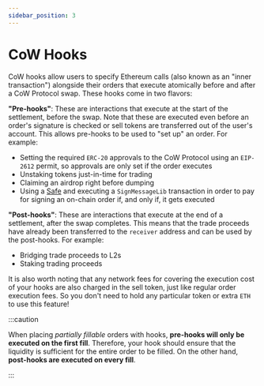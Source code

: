 ```yaml
---
sidebar_position: 3
---
```


# CoW Hooks

CoW hooks allow users to specify Ethereum calls (also known as an "inner transaction") alongside their orders that execute atomically before and after a CoW Protocol swap. These hooks come in two flavors:

**"Pre-hooks"**: These are interactions that execute at the start of the settlement, before the swap. 
Note that these are executed even before an order's signature is checked or sell tokens are transferred out of the user's account. 
This allows pre-hooks to be used to "set up" an order. 
For example:

* Setting the required `ERC-20` approvals to the CoW Protocol using an `EIP-2612` permit, so approvals are only set if the order executes
* Unstaking tokens just-in-time for trading
* Claiming an airdrop right before dumping
* Using a [Safe](https://safe.global/) and executing a `SignMessageLib` transaction in order to pay for signing an on-chain order if, and only if, it gets executed

**"Post-hooks"**: These are interactions that execute at the end of a settlement, after the swap completes. This means that the trade proceeds have already been transferred to the `receiver` address and can be used by the post-hooks. For example:

* Bridging trade proceeds to L2s
* Staking trading proceeds

It is also worth noting that any network fees for covering the execution cost of your hooks are also charged in the sell token, just like regular order execution fees.
So you don't need to hold any particular token or extra `ETH` to use this feature!

:::caution

When placing _partially fillable_ orders with hooks, **pre-hooks will only be executed on the first fill**.
Therefore, your hook should ensure that the liquidity is sufficient for the entire order to be filled.
On the other hand, **post-hooks are executed on every fill**.

:::
